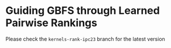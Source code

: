 # Guiding GBFS through Learned Pairwise Rankings

Please check the ```kernels-rank-ipc23``` branch for the latest version

